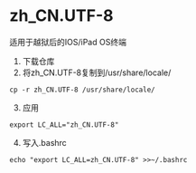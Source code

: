 # zh_CN.UTF-8
适用于越狱后的IOS/iPad OS终端

1. 下载仓库
2. 将zh_CN.UTF-8复制到/usr/share/locale/
```
cp -r zh_CN.UTF-8 /usr/share/locale/
```
3. 应用
```
export LC_ALL="zh_CN.UTF-8"
```
4. 写入.bashrc
```
echo "export LC_ALL=zh_CN.UTF-8" >>~/.bashrc
```